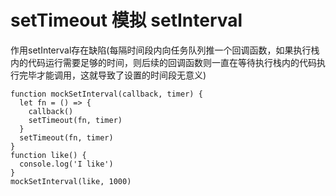 # setTimeout 模拟 setInterval
作用setInterval存在缺陷(每隔时间段内向任务队列推一个回调函数，如果执行栈内的代码运行需要足够的时间，则后续的回调函数则一直在等待执行栈内的代码执行完毕才能调用，这就导致了设置的时间段无意义)

```
function mockSetInterval(callback, timer) {
  let fn = () => {
    callback()
    setTimeout(fn, timer)
  }
  setTimeout(fn, timer)
}
function like() {
  console.log('I like')
}
mockSetInterval(like, 1000)

```